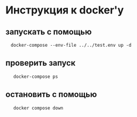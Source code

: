 # Инструкция к docker'у

## запускать с помощью

```shell
  docker-compose --env-file ../../test.env up -d
```

## проверить запуск

```shell
   docker-compose ps
```

## остановить с помощью

```shell
   docker compose down
```